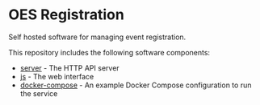 # OES Registration

Self hosted software for managing event registration.

This repository includes the following software components:

- [server](server) - The HTTP API server
- [js](js) - The web interface
- [docker-compose](docker-compose) - An example Docker Compose configuration to run the
  service
